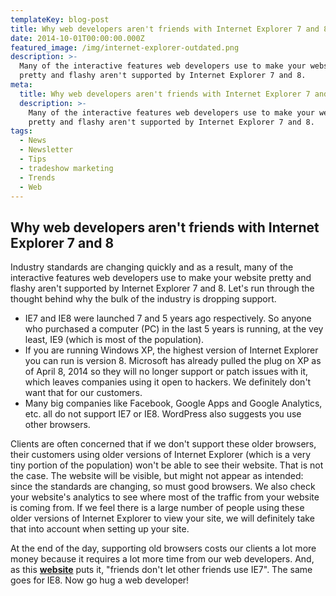 ```yaml
---
templateKey: blog-post
title: Why web developers aren't friends with Internet Explorer 7 and 8
date: 2014-10-01T00:00:00.000Z
featured_image: /img/internet-explorer-outdated.png
description: >-
  Many of the interactive features web developers use to make your website
  pretty and flashy aren't supported by Internet Explorer 7 and 8.
meta:
  title: Why web developers aren't friends with Internet Explorer 7 and 8
  description: >-
    Many of the interactive features web developers use to make your website
    pretty and flashy aren't supported by Internet Explorer 7 and 8.
tags:
  - News
  - Newsletter
  - Tips
  - tradeshow marketing
  - Trends
  - Web
---
```

## **Why web developers aren't friends with Internet Explorer 7 and 8**

Industry standards are changing quickly and as a result, many of the interactive features web developers use to make your website pretty and flashy aren't supported by Internet Explorer 7 and 8. Let's run through the thought behind why the bulk of the industry is dropping support.

* IE7 and IE8 were launched 7 and 5 years ago respectively. So anyone who purchased a computer (PC) in the last 5 years is running, at the vey least, IE9 (which is most of the population).
* If you are running Windows XP, the highest version of Internet Explorer you can run is version 8. Microsoft has already pulled the plug on XP as of April 8, 2014 so they will no longer support or patch issues with it, which leaves companies using it open to hackers. We definitely don't want that for our customers.
* Many big companies like Facebook, Google Apps and Google Analytics, etc. all do not support IE7 or IE8. WordPress also suggests you use other browsers.

Clients are often concerned that if we don't support these older browsers, their customers using older versions of Internet Explorer (which is a very tiny portion of the population) won't be able to see their website. That is not the case. The website will be visible, but might not appear as intended: since the standards are changing, so must good browsers. We also check your website's analytics to see where most of the traffic from your website is coming from. If we feel there is a large number of people using these older versions of Internet Explorer to view your site, we will definitely take that into account when setting up your site.

At the end of the day, supporting old browsers costs our clients a lot more money because it requires a lot more time from our web developers. And, as this **[website](http://theie7countdown.com/)** puts it, "friends don't let other friends use IE7". The same goes for IE8. Now go hug a web developer!
